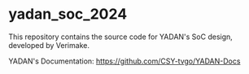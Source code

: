 # yadan_soc_2024
This repository contains the source code for YADAN's SoC design, developed by Verimake. 

YADAN's Documentation: https://github.com/CSY-tvgo/YADAN-Docs
